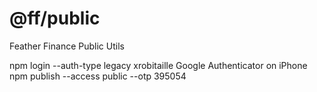 # @ff/public

Feather Finance Public Utils

npm login --auth-type legacy
xrobitaille Google Authenticator on iPhone
npm publish --access public --otp 395054
